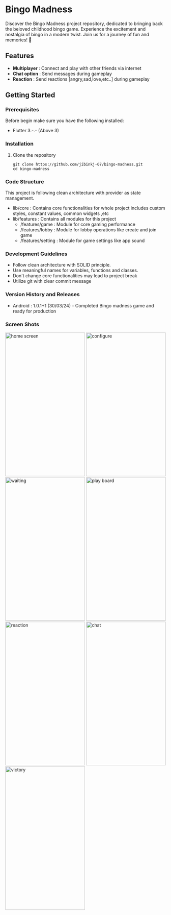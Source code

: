 # Bingo Madness

Discover the Bingo Madness project repository, dedicated to bringing back the beloved childhood bingo game. Experience the excitement and nostalgia of bingo in a modern twist. Join us for a journey of fun and memories! 🎉

## Features

- **Multiplayer** : Connect and play with other friends via internet
- **Chat option**  : Send messages during gameplay
- **Reaction**   : Send reactions [angry,sad,love,etc..] during gameplay

## Getting Started

### Prerequisites

Before begin make sure you have the following installed:

- Flutter 3.-.- (Above 3)

### Installation

1. Clone the repository

   ```
   git clone https://github.com/jibinkj-07/bingo-madness.git
   cd bingo-madness
   ```

### Code Structure

This project is following clean architecture with provider as state management.

- lib/core : Contains core functionalities for whole project includes custom styles, constant
  values, common widgets ,etc
- lib/features : Contains all modules for this project
    - /features/game : Module for core gaming performance
    - /features/lobby : Module for lobby operations like create and join game
    - /features/setting : Module for game settings like app sound

### Development Guidelines

- Follow clean architecture with SOLID principle.
- Use meaningful names for variables, functions and classes.
- Don\'t change core functionalities may lead to project break
- Utilize git with clear commit message

### Version History and Releases

- Android : 1.0.1+1 (30/03/24) - Completed Bingo madness game and ready for production


### Screen Shots
  <img src="https://github.com/jibinkj-07/bingo-madness/assets/71382920/e2a8833d-d7be-405b-9512-9ca071c6e937" width="250" height="450" alt="home screen" >
  <img src="https://github.com/jibinkj-07/bingo-madness/assets/71382920/74819f5f-202e-42f4-9a05-2c82563b7561" width="250" height="450" alt="configure" >
  <img src="https://github.com/jibinkj-07/bingo-madness/assets/71382920/833d6b11-1b98-452c-b1f8-73ca8ecf337c" width="250" height="450" alt="waiting" >
  <img src="https://github.com/jibinkj-07/bingo-madness/assets/71382920/44c8b05a-951e-44e9-bb1e-cd3483786fc0" width="250" height="450" alt="play board" >
  <img src="https://github.com/jibinkj-07/bingo-madness/assets/71382920/bd2755ff-8f5a-4a75-9c0e-ff4f64c46581" width="250" height="450" alt="reaction" >
  <img src="https://github.com/jibinkj-07/bingo-madness/assets/71382920/f3f244bb-e56c-463a-8015-c681b831749" width="250" height="450" alt="chat" >
  <img src="https://github.com/jibinkj-07/bingo-madness/assets/71382920/5d1268ef-8e6a-4a21-9b96-9c8f357efe49" width="250" height="450" alt="victory" >
  
